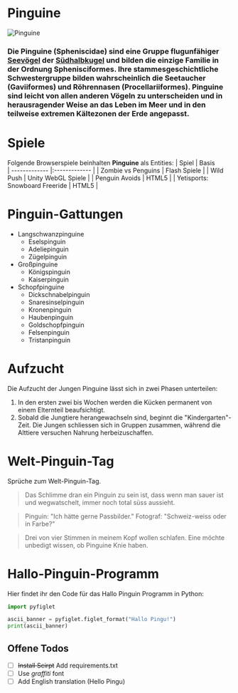 # Pinguine
![Pinguine](https://user-content.gitlab-static.net/82e30871822df67c271577ef1a5eb7cb5563d481/68747470733a2f2f75706c6f61642e77696b696d656469612e6f72672f77696b6970656469612f636f6d6d6f6e732f7468756d622f612f61312f46616c6b6c616e645f49736c616e64735f50656e6775696e735f33362e6a70672f33303070782d46616c6b6c616e645f49736c616e64735f50656e6775696e735f33362e6a7067 "Pinguine")
### Die Pinguine (Spheniscidae) sind eine Gruppe flugunfähiger [Seevögel](Seevögel) der [Südhalbkugel](Südhalbkugel) und bilden die einzige Familie in der Ordnung Sphenisciformes. Ihre stammesgeschichtliche Schwestergruppe bilden wahrscheinlich die Seetaucher (Gaviiformes) und Röhrennasen (Procellariiformes). Pinguine sind leicht von allen anderen Vögeln zu unterscheiden und in herausragender Weise an das Leben im Meer und in den teilweise extremen Kältezonen der Erde angepasst.
# Spiele
Folgende Browserspiele beinhalten __Pinguine__ als Entities:
| Spiel         | Basis         
| ------------- |:------------- |
| Zombie vs Penguins     | Flash Spiele |
| Wild Push    | Unity WebGL Spiele      |
| Penguin Avoids | HTML5   |
| Yetisports: Snowboard Freeride | HTML5   |
# Pinguin-Gattungen
* Langschwanzpinguine
    * Eselspinguin
    * Adeliepinguin
    * Zügelpinguin
* Großpinguine
    * Königspinguin
    * Kaiserpinguin
* Schopfpinguine
    * Dickschnabelpinguin
    * Snaresinselpinguin
    * Kronenpinguin
    * Haubenpinguin
    * Goldschopfpinguin
    * Felsenpinguin
    * Tristanpinguin
# Aufzucht
Die Aufzucht der Jungen Pinguine lässt sich in zwei Phasen unterteilen:
1. In den ersten zwei bis Wochen werden die Kücken permanent von einem Elternteil beaufsichtigt.
1. Sobald die Jungtiere herangewachseln sind, beginnt die "Kindergarten"-Zeit. Die Jungen schliessen sich in Gruppen zusammen, während die Alttiere versuchen Nahrung herbeizuschaffen.
# Welt-Pinguin-Tag
Sprüche zum Welt-Pinguin-Tag.
> Das Schlimme dran ein Pinguin zu sein ist, dass wenn man sauer ist und wegwatschelt, immer noch total süss aussieht.

>Pinguin: "Ich hätte gerne Passbilder." Fotograf: "Schweiz-weiss oder in Farbe?"

>Drei von vier Stimmen in meinem Kopf wollen schlafen. Eine möchte unbedigt wissen, ob Pinguine Knie haben.
# Hallo-Pinguin-Programm
Hier findet ihr den Code für das Hallo Pinguin Programm in Python:
```python
import pyfiglet

ascii_banner = pyfiglet.figlet_format("Hallo Pingu!")
print(ascii_banner)
```
## Offene Todos
- [ ] ~~Install Scirpt~~ Add requirements.txt
- [ ] Use *graffiti* font
- [ ] Add English translation (Hello Pingu)